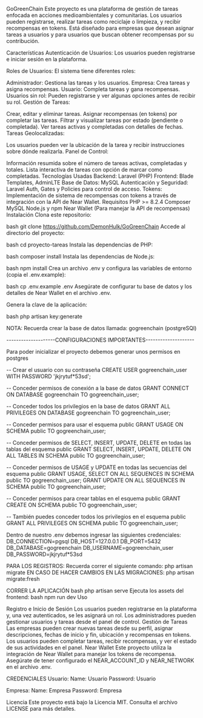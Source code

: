 GoGreenChain
Este proyecto es una plataforma de gestión de tareas enfocada en acciones medioambientales y comunitarias. Los usuarios pueden registrarse, realizar tareas como reciclaje o limpieza, y recibir recompensas en tokens. Está diseñado para empresas que desean asignar tareas a usuarios y para usuarios que buscan obtener recompensas por su contribución.

Características
Autenticación de Usuarios: Los usuarios pueden registrarse e iniciar sesión en la plataforma.

Roles de Usuarios: El sistema tiene diferentes roles:

Administrador: Gestiona las tareas y los usuarios.
Empresa: Crea tareas y asigna recompensas.
Usuario: Completa tareas y gana recompensas.
Usuarios sin rol: Pueden registrarse y ver algunas opciones antes de recibir su rol.
Gestión de Tareas:

Crear, editar y eliminar tareas.
Asignar recompensas (en tokens) por completar las tareas.
Filtrar y visualizar tareas por estado (pendiente o completada).
Ver tareas activas y completadas con detalles de fechas.
Tareas Geolocalizadas:

Los usuarios pueden ver la ubicación de la tarea y recibir instrucciones sobre dónde realizarla.
Panel de Control:

Información resumida sobre el número de tareas activas, completadas y totales.
Lista interactiva de tareas con opción de marcar como completadas.
Tecnologías Usadas
Backend: Laravel (PHP)
Frontend: Blade Templates, AdminLTE
Base de Datos: MySQL
Autenticación y Seguridad: Laravel Auth, Gates y Policies para control de acceso.
Tokens: Implementación de sistema de recompensas con tokens a través de integración con la API de Near Wallet.
Requisitos
PHP >= 8.2.4
Composer
MySQL
Node.js y npm
Near Wallet (Para manejar la API de recompensas)
Instalación
Clona este repositorio:

bash
git clone https://github.com/DemonHulk/GoGreenChain
Accede al directorio del proyecto:

bash
cd proyecto-tareas
Instala las dependencias de PHP:

bash
composer install
Instala las dependencias de Node.js:

bash
npm install
Crea un archivo .env y configura las variables de entorno (copia el .env.example):

bash
cp .env.example .env
Asegúrate de configurar tu base de datos y los detalles de Near Wallet en el archivo .env.

Genera la clave de la aplicación:

bash
php artisan key:generate

NOTA:
Recuerda crear la base de datos llamada: gogreenchain (postgreSQl)

--------------------CONFIGURACIONES IMPORTANTES--------------------

Para poder inicializar el proyecto debemos generar unos permisos en postgres

-- Crear el usuario con su contraseña
CREATE USER gogreenchain_user WITH PASSWORD 'jkjrytuf*53sd';

-- Conceder permisos de conexión a la base de datos
GRANT CONNECT ON DATABASE gogreenchain TO gogreenchain_user;

-- Conceder todos los privilegios en la base de datos
GRANT ALL PRIVILEGES ON DATABASE gogreenchain TO gogreenchain_user;

-- Conceder permisos para usar el esquema public
GRANT USAGE ON SCHEMA public TO gogreenchain_user;

-- Conceder permisos de SELECT, INSERT, UPDATE, DELETE en todas las tablas del esquema public
GRANT SELECT, INSERT, UPDATE, DELETE ON ALL TABLES IN SCHEMA public TO gogreenchain_user;

-- Conceder permisos de USAGE y UPDATE en todas las secuencias del esquema public
GRANT USAGE, SELECT ON ALL SEQUENCES IN SCHEMA public TO gogreenchain_user;
GRANT UPDATE ON ALL SEQUENCES IN SCHEMA public TO gogreenchain_user;

-- Conceder permisos para crear tablas en el esquema public
GRANT CREATE ON SCHEMA public TO gogreenchain_user;

-- También puedes conceder todos los privilegios en el esquema public
GRANT ALL PRIVILEGES ON SCHEMA public TO gogreenchain_user;

Dentro de nuestro .env debemos ingresar las siguientes credenciales:
DB_CONNECTION=pgsql
DB_HOST=127.0.0.1
DB_PORT=5432
DB_DATABASE=gogreenchain
DB_USERNAME=gogreenchain_user
DB_PASSWORD=jkjrytuf*53sd

PARA LOS REGISTROS:
Recuerda correr el siguiente comando:
php artisan migrate
EN CASO DE HACER CAMBIOS EN LAS MIGRACIONES:
php artisan migrate:fresh

CORRER LA APLICACIÓN
bash
php artisan serve
Ejecuta los assets del frontend:
bash
npm run dev
Uso

Registro e Inicio de Sesión
Los usuarios pueden registrarse en la plataforma y, una vez autenticados, se les asignará un rol.
Los administradores pueden gestionar usuarios y tareas desde el panel de control.
Gestión de Tareas
Las empresas pueden crear nuevas tareas desde su perfil, asignar descripciones, fechas de inicio y fin, ubicación y recompensas en tokens.
Los usuarios pueden completar tareas, recibir recompensas, y ver el estado de sus actividades en el panel.
Near Wallet
Este proyecto utiliza la integración de Near Wallet para manejar los tokens de recompensa. Asegúrate de tener configurado el NEAR_ACCOUNT_ID y NEAR_NETWORK en el archivo .env.

CREDENCIALES
Usuario:
Name: Usuario
Password: Usuario

Empresa:
Name: Empresa
Password: Empresa

Licencia
Este proyecto está bajo la Licencia MIT. Consulta el archivo LICENSE para más detalles.
